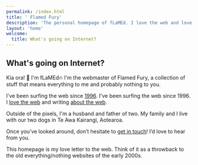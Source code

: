 ```yaml
---
permalink: /index.html
title: ' Flamed Fury'
description: 'The personal homepage of fLaMEd. I love the web and love to write about it.'
layout: 'home'
welcome: 
  title: What's going on Internet?
---
```


## What's going on Internet?

Kia ora! 👋 I'm <span class="gradient-text">fLaMEd</span>🔥 I'm the webmaster of <span class="gradient-text">Flamed Fury</span>, a collection of stuff that means everything to me and probably nothing to you. 

I've been surfing the web since [1996](/memories/). I've been surfing the web since 1996. I [love the web](/posts/i-love-the-web) and writing [about the web](/tags/web/). 

Outside of the pixels, I'm a husband and father of two. My family and I live with our two dogs in Te Awa Kairangi, Aotearoa.

Once you’ve looked around, don’t hesitate to [get in touch](/contact/)! I’d love to hear from you.

This homepage is my love letter to the web. Think of it as a throwback to the old everything/nothing websites of the early 2000s.